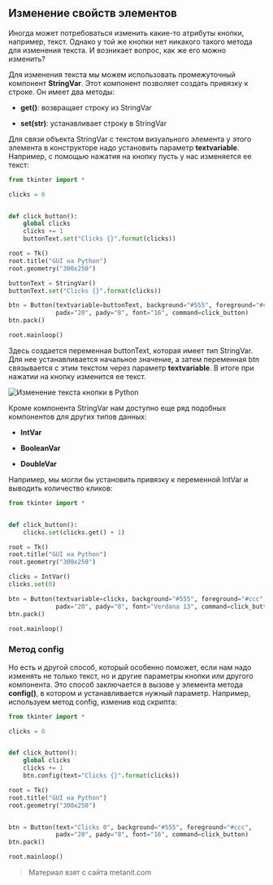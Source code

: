## Изменение свойств элементов

Иногда может потребоваться изменить какие-то атрибуты кнопки, например, текст. Однако у той же кнопки нет никакого такого метода для изменения текста. И возникает вопрос, как же его можно изменить?

Для изменения текста мы можем использовать промежуточный компонент **StringVar**. Этот компонент позволяет создать привязку к строке. Он имеет два методы:

- **get()**: возвращает строку из StringVar

- **set(str)**: устанавливает строку в StringVar

Для связи объекта StringVar с текстом визуального элемента у этого элемента в конструкторе надо установить параметр **textvariable**. Например, с помощью нажатия на кнопку пусть у нас изменяется ее текст:

```py
from tkinter import *

clicks = 0


def click_button():
    global clicks
    clicks += 1
    buttonText.set("Clicks {}".format(clicks))

root = Tk()
root.title("GUI на Python")
root.geometry("300x250")

buttonText = StringVar()
buttonText.set("Clicks {}".format(clicks))

btn = Button(textvariable=buttonText, background="#555", foreground="#ccc",
             padx="20", pady="8", font="16", command=click_button)
btn.pack()

root.mainloop()
```

Здесь создается переменная buttonText, которая имеет тип StringVar. Для нее устанавливается начальное значение, а затем переменная btn связывается с этим текстом через параметр **textvariable**. В итоге при нажатии на кнопку изменится ее текст.

![Изменение текста кнопки в Python](https://metanit.com/python/tutorial/pics/9.5.png)

Кроме компонента StringVar нам доступно еще ряд подобных компонентов для других типов данных:

- **IntVar**

- **BooleanVar**

- **DoubleVar**

Например, мы могли бы установить привязку к переменной IntVar и выводить количество кликов:

```py
from tkinter import *


def click_button():
    clicks.set(clicks.get() + 1)

root = Tk()
root.title("GUI на Python")
root.geometry("300x250")

clicks = IntVar()
clicks.set(0)

btn = Button(textvariable=clicks, background="#555", foreground="#ccc",
             padx="20", pady="8", font="Verdana 13", command=click_button)
btn.pack()

root.mainloop()
```

### Метод config

Но есть и другой способ, который особенно поможет, если нам надо изменять не только текст, но и другие параметры кнопки или другого компонента. Это способ заключается в вызове у элемента метода **config()**, в котором и устанавливается нужный параметр. Например, используем метод config, изменив код скрипта:

```py
from tkinter import *

clicks = 0


def click_button():
    global clicks
    clicks += 1
    btn.config(text="Clicks {}".format(clicks))

root = Tk()
root.title("GUI на Python")
root.geometry("300x250")


btn = Button(text="Clicks 0", background="#555", foreground="#ccc",
             padx="20", pady="8", font="16", command=click_button)
btn.pack()

root.mainloop()
```


> Материал взят с сайта metanit.com